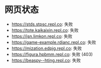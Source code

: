# 网页状态
- https://stds.stpsc.repl.co: 失败
- https://tote.kaikaixin.repl.co: 失败
- https://jsn.limkon.repl.co: 失败
- https://game-example.rdianc.repl.co: 失败
- https://mization.edpjg.repl.co: 失败
- https://figura.hpbmm.repl.co: 失败 (403)
- https://beaspy--hting.repl.co: 失败
